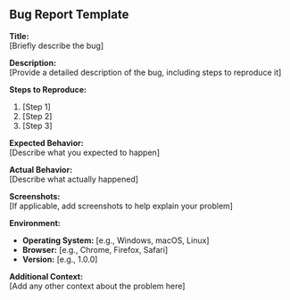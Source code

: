## Bug Report Template

**Title:**  
[Briefly describe the bug]

**Description:**  
[Provide a detailed description of the bug, including steps to reproduce it]

**Steps to Reproduce:**  
1. [Step 1]
2. [Step 2]
3. [Step 3]

**Expected Behavior:**  
[Describe what you expected to happen]

**Actual Behavior:**  
[Describe what actually happened]

**Screenshots:**  
[If applicable, add screenshots to help explain your problem]

**Environment:**  
- **Operating System:** [e.g., Windows, macOS, Linux]
- **Browser:** [e.g., Chrome, Firefox, Safari]
- **Version:** [e.g., 1.0.0]

**Additional Context:**  
[Add any other context about the problem here]